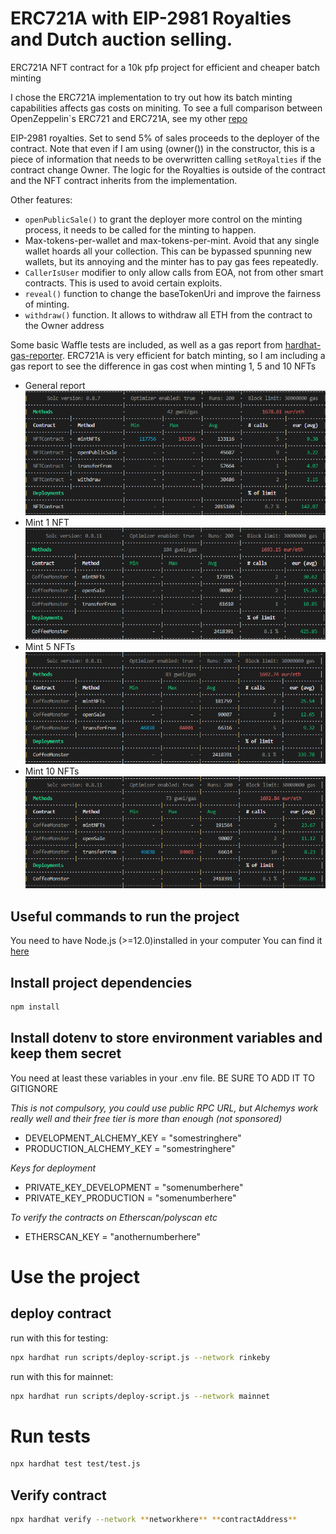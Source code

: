 # ERC721A with EIP-2981 Royalties and Dutch auction selling.
ERC721A NFT contract for a 10k pfp project for efficient and cheaper batch minting 

I chose the ERC721A implementation to try out how its batch minting capabilities affects gas costs on miniting. To see a full comparison between OpenZeppelin`s ERC721 and ERC721A, see my other [repo](https://github.com/IpastorSan/ERC721vsERC1155vsERC721A-minting-gas-costs-comparison) 

EIP-2981 royalties. Set to send 5% of sales proceeds to the deployer of the contract. Note that even if I am using (owner()) in the constructor, this is a piece of information that needs to be overwritten calling ````setRoyalties```` if the contract change Owner. The logic for the Royalties is outside of the contract and the NFT contract inherits from the implementation.

Other features:
- ````openPublicSale()```` to grant the deployer more control on the minting process, it needs to be called for the minting to happen.
- Max-tokens-per-wallet and max-tokens-per-mint. Avoid that any single wallet hoards all your collection. This can be bypassed spunning new wallets, but its annoying and the minter has to pay gas fees repeatedly.
- ````CallerIsUser```` modifier to only allow calls from EOA, not from other smart contracts. This is used to avoid certain exploits.
- ````reveal()```` function to change the baseTokenUri and improve the fairness of minting.
- ````withdraw()```` function. It allows to withdraw all ETH from the contract to the Owner address


Some basic Waffle tests are included, as well as a gas report from [hardhat-gas-reporter](https://www.npmjs.com/package/hardhat-gas-reporter). ERC721A is very efficient for batch minting, so I am including a gas report to see the difference in gas cost when minting 1, 5 and 10 NFTs

- General report
![gasreport](https://github.com/IpastorSan/ERC721-NFT-with-EIP2981-royalties/blob/main/gas_report.png)
- Mint 1 NFT
![gasreport](https://github.com/IpastorSan/ERC721A-nft-dutch-auction/blob/master/mint-1-token.png)
- Mint 5 NFTs
![gasreport](https://github.com/IpastorSan/ERC721A-nft-dutch-auction/blob/master/mint-5-tokens.png)
- Mint 10 NFTs
![gasreport](https://github.com/IpastorSan/ERC721A-nft-dutch-auction/blob/master/mint-10-tokens.png)

## Useful commands to run the project 

You need to have Node.js (>=12.0)installed in your computer
You can find it [here](https://nodejs.org/en/)

## Install project dependencies
```bash
npm install
```

## Install dotenv to store environment variables and keep them secret

You need at least these variables in your .env file. BE SURE TO ADD IT TO GITIGNORE

*This is not compulsory, you could use public RPC URL, but Alchemys work really well and their free tier is more than enough (not sponsored)*
- DEVELOPMENT_ALCHEMY_KEY = "somestringhere"
- PRODUCTION_ALCHEMY_KEY = "somestringhere"

*Keys for deployment*
- PRIVATE_KEY_DEVELOPMENT = "somenumberhere"
- PRIVATE_KEY_PRODUCTION = "somenumberhere"


*To verify the contracts on Etherscan/polyscan etc*
- ETHERSCAN_KEY = "anothernumberhere"

# Use the project
## deploy contract 
run with this for testing: 
```bash
npx hardhat run scripts/deploy-script.js --network rinkeby 
```
run with this for mainnet: 
```bash
npx hardhat run scripts/deploy-script.js --network mainnet
```

# Run tests
```bash
npx hardhat test test/test.js 
```

## Verify contract 
```bash
npx hardhat verify --network **networkhere** **contractAddress**
```
